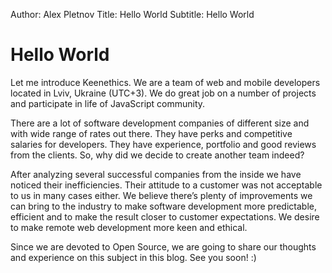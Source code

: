 Author: Alex Pletnov
Title: Hello World
Subtitle: Hello World

# Hello World

Let me introduce Keenethics. We are a team of web and mobile developers located in Lviv, Ukraine (UTC+3). We do great job on a number of projects and participate in life of JavaScript community.

There are a lot of software development companies of different size and with wide range of rates out there. They have perks and competitive salaries for developers. They have experience, portfolio and good reviews from the clients. So, why did we decide to create another team indeed?

After analyzing several successful companies from the inside we have noticed their inefficiencies. Their attitude to a customer was not acceptable to us in many cases either. We believe there’s plenty of improvements we can bring to the industry to make software development more predictable, efficient and to make the result closer to customer expectations. We desire to make remote web development more keen and ethical.

Since we are devoted to Open Source, we are going to share our thoughts and experience on this subject in this blog. See you soon! :)
